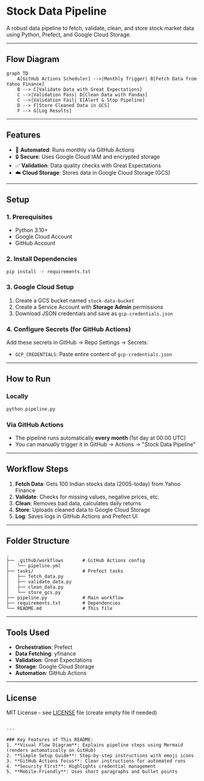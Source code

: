 # Stock Data Pipeline

A robust data pipeline to fetch, validate, clean, and store stock market data using Python, Prefect, and Google Cloud Storage.

---

## Flow Diagram

```mermaid
graph TD
    A[GitHub Actions Scheduler] -->|Monthly Trigger| B[Fetch Data from Yahoo Finance]
    B --> C[Validate Data with Great Expectations]
    C -->|Validation Pass| D[Clean Data with Pandas]
    C -->|Validation Fail| E[Alert & Stop Pipeline]
    D --> F[Store Cleaned Data in GCS]
    F --> G[Log Results]
```

---

## Features
- 🚀 **Automated**: Runs monthly via GitHub Actions
- 🔒 **Secure**: Uses Google Cloud IAM and encrypted storage
- ✅ **Validation**: Data quality checks with Great Expectations
- ☁️ **Cloud Storage**: Stores data in Google Cloud Storage (GCS)

---

## Setup

### 1. Prerequisites
- Python 3.10+
- Google Cloud Account
- GitHub Account

### 2. Install Dependencies
```bash
pip install -r requirements.txt
```

### 3. Google Cloud Setup
1. Create a GCS bucket named `stock-data-bucket`
2. Create a Service Account with **Storage Admin** permissions
3. Download JSON credentials and save as `gcp-credentials.json`

### 4. Configure Secrets (for GitHub Actions)
Add these secrets in GitHub → Repo Settings → Secrets:
- `GCP_CREDENTIALS`: Paste entire content of `gcp-credentials.json`

---

## How to Run

### Locally
```bash
python pipeline.py
```

### Via GitHub Actions
- The pipeline runs automatically **every month** (1st day at 00:00 UTC)
- You can manually trigger it in GitHub → Actions → "Stock Data Pipeline"

---

## Workflow Steps
1. **Fetch Data**: Gets 100 Indian stocks data (2005-today) from Yahoo Finance
2. **Validate**: Checks for missing values, negative prices, etc.
3. **Clean**: Removes bad data, calculates daily returns
4. **Store**: Uploads cleaned data to Google Cloud Storage
5. **Log**: Saves logs in GitHub Actions and Prefect UI

---

## Folder Structure
```
.
├── .github/workflows       # GitHub Actions config
│   └── pipeline.yml
├── tasks/                  # Prefect tasks
│   ├── fetch_data.py
│   ├── validate_data.py
│   ├── clean_data.py
│   └── store_gcs.py
├── pipeline.py             # Main workflow
├── requirements.txt        # Dependencies
└── README.md               # This file
```

---

## Tools Used
- **Orchestration**: Prefect
- **Data Fetching**: yfinance
- **Validation**: Great Expectations
- **Storage**: Google Cloud Storage
- **Automation**: GitHub Actions

---

## License
MIT License - see [LICENSE](LICENSE) file (create empty file if needed)
```

---

### Key Features of This README:
1. **Visual Flow Diagram**: Explains pipeline steps using Mermaid (renders automatically on GitHub)
2. **Simple Setup Guide**: Step-by-step instructions with emoji icons
3. **GitHub Actions Focus**: Clear instructions for automated runs
4. **Security First**: Highlights credential management
5. **Mobile-Friendly**: Uses short paragraphs and bullet points